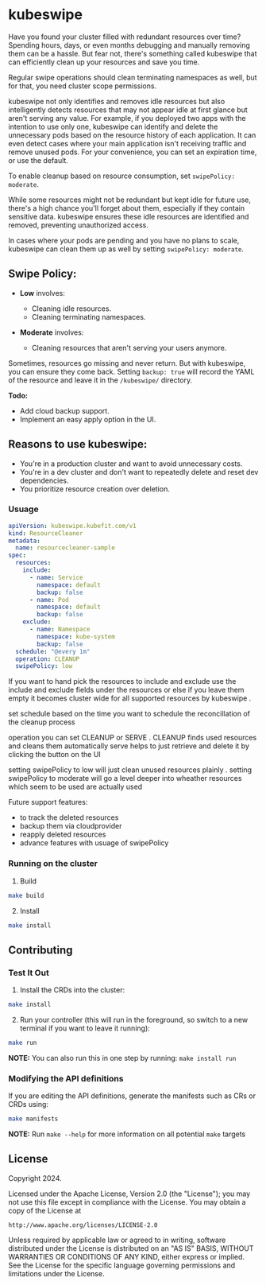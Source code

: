 # kubeswipe

Have you found your cluster filled with redundant resources over time? Spending hours, days, or even months debugging and manually removing them can be a hassle. But fear not, there's something called kubeswipe that can efficiently clean up your resources and save you time.

Regular swipe operations should clean terminating namespaces as well, but for that, you need cluster scope permissions.

kubeswipe not only identifies and removes idle resources but also intelligently detects resources that may not appear idle at first glance but aren't serving any value. For example, if you deployed two apps with the intention to use only one, kubeswipe can identify and delete the unnecessary pods based on the resource history of each application. It can even detect cases where your main application isn't receiving traffic and remove unused pods. For your convenience, you can set an expiration time, or use the default.

To enable cleanup based on resource consumption, set `swipePolicy: moderate`.

While some resources might not be redundant but kept idle for future use, there's a high chance you'll forget about them, especially if they contain sensitive data. kubeswipe ensures these idle resources are identified and removed, preventing unauthorized access.

In cases where your pods are pending and you have no plans to scale, kubeswipe can clean them up as well by setting `swipePolicy: moderate`.

## Swipe Policy:

- **Low** involves:
  - Cleaning idle resources.
  - Cleaning terminating namespaces.

- **Moderate** involves:
  - Cleaning resources that aren't serving your users anymore.

Sometimes, resources go missing and never return. But with kubeswipe, you can ensure they come back. Setting `backup: true` will record the YAML of the resource and leave it in the `/kubeswipe/` directory.

**Todo:** 
- Add cloud backup support.
- Implement an easy apply option in the UI.

## Reasons to use kubeswipe:

- You're in a production cluster and want to avoid unnecessary costs.
- You're in a dev cluster and don't want to repeatedly delete and reset dev dependencies.
- You prioritize resource creation over deletion.

### Usuage 

```yaml
apiVersion: kubeswipe.kubefit.com/v1
kind: ResourceCleaner
metadata:
  name: resourcecleaner-sample
spec:
  resources:
    include:
      - name: Service
        namespace: default
        backup: false
      - name: Pod
        namespace: default
        backup: false
    exclude:
      - name: Namespace
        namespace: kube-system
        backup: false
  schedule: "@every 1m"
  operation: CLEANUP
  swipePolicy: low
```  

If you want to hand pick the resources to include and exclude use the include and exclude fields under the resources or else if you leave them empty it becomes cluster wide for all supported resources by kubeswipe . 

set schedule based on the time you want to schedule the reconcillation of the cleanup process 

operation you can set CLEANUP or SERVE . CLEANUP finds used resources and cleans them automatically serve helps to just retrieve and delete it by clicking the button on the UI

setting swipePolicy to low will just clean unused resources plainly . 
setting swipePolicy to moderate will go a level deeper into wheather resources which seem to be used are actually used

Future support features:
- to track the deleted resources 
- backup them via cloudprovider
- reapply deleted resources
- advance features with usuage of swipePolicy


### Running on the cluster


1. Build

```sh
make build
```

2. Install

```sh
make install
```

## Contributing

### Test It Out
1. Install the CRDs into the cluster:

```sh
make install
```

2. Run your controller (this will run in the foreground, so switch to a new terminal if you want to leave it running):

```sh
make run
```

**NOTE:** You can also run this in one step by running: `make install run`

### Modifying the API definitions
If you are editing the API definitions, generate the manifests such as CRs or CRDs using:

```sh
make manifests
```

**NOTE:** Run `make --help` for more information on all potential `make` targets



## License

Copyright 2024.

Licensed under the Apache License, Version 2.0 (the "License");
you may not use this file except in compliance with the License.
You may obtain a copy of the License at

    http://www.apache.org/licenses/LICENSE-2.0

Unless required by applicable law or agreed to in writing, software
distributed under the License is distributed on an "AS IS" BASIS,
WITHOUT WARRANTIES OR CONDITIONS OF ANY KIND, either express or implied.
See the License for the specific language governing permissions and
limitations under the License.

